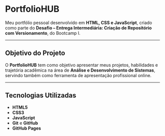 # PortfolioHUB

Meu portfólio pessoal desenvolvido em **HTML, CSS e JavaScript**, criado como parte do **Desafio – Entrega Intermediária: Criação de Repositório com Versionamento**, do Bootcamp I.

---

## Objetivo do Projeto

O **PortfolioHUB** tem como objetivo apresentar meus projetos, habilidades e trajetória acadêmica na área de **Análise e Desenvolvimento de Sistemas**, servindo também como ferramenta de apresentação profissional online.

---

## Tecnologias Utilizadas

- **HTML5**
- **CSS3**
- **JavaScript**
- **Git** e **GitHub**
- **GitHub Pages**

